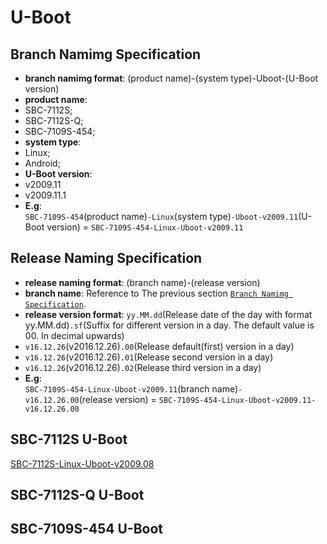 # U-Boot

## Branch Namimg Specification

* **branch namimg format**: (product name)-(system type)-Uboot-(U-Boot version)
* **product name**:
 * SBC-7112S;
 * SBC-7112S-Q;
 * SBC-7109S-454;
* **system type**:
 * Linux;
 * Android;
* **U-Boot version**:
 * v2009.11
 * v2009.11.1
* **E.g**:  
`SBC-7109S-454`(product name)`-Linux`(system type)`-Uboot-v2009.11`(U-Boot version) = `SBC-7109S-454-Linux-Uboot-v2009.11`

## Release Naming Specification

* **release naming format**: (branch name)-(release version)
* **branch name**: Reference to The previous section [`Branch Namimg Specification`](#branch-namimg-specification).
* **release version format**: `yy.MM.dd`(Release date of the day with format yy.MM.dd)`.sf`(Suffix for different version in a day. The default value is 00. In decimal upwards)
 * `v16.12.26`(v2016.12.26)`.00`(Release default(first) version in a day)
 * `v16.12.26`(v2016.12.26)`.01`(Release second version in a day)
 * `v16.12.26`(v2016.12.26)`.02`(Release third version in a day)
* **E.g**:  
`SBC-7109S-454-Linux-Uboot-v2009.11`(branch name)`-v16.12.26.00`(release version) = `SBC-7109S-454-Linux-Uboot-v2009.11-v16.12.26.00`

## SBC-7112S U-Boot

[SBC-7112S-Linux-Uboot-v2009.08](https://github.com/AplexOS/U-Boot/tree/SBC-7112S-Linux-Uboot-v2009.08)

## SBC-7112S-Q U-Boot

## SBC-7109S-454 U-Boot


